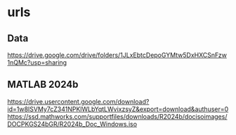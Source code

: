 # urls
## Data
https://drive.google.com/drive/folders/1JLxEbtcDepoGYMtw5DxHXCSnFzw1nQMc?usp=sharing
## MATLAB 2024b
https://drive.usercontent.google.com/download?id=1w8ISVMy7cZ341NPKlWLbYqtLWvixzsyZ&export=download&authuser=0
https://ssd.mathworks.com/supportfiles/downloads/R2024b/docisoimages/DOCPKGS24bGR/R2024b_Doc_Windows.iso
